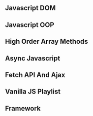 ## Javascript DOM
## Javascript OOP
## High Order Array Methods
## Async Javascript
## Fetch API And Ajax
## Vanilla JS Playlist
## Framework